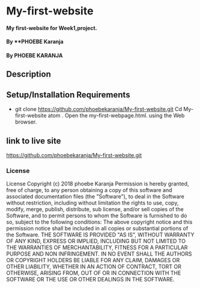 # My-first-website
#### My first-website for Week1,project.
#### By **PHOEBE Karanja
#### By PHOEBE KARANJA
## Description

## Setup/Installation Requirements
* git clone https://github.com/phoebekaranja/My-first-website.git
Cd My-first-website
atom .
Open the my-first-webpage.html. using the Web browser.

## link to live site
https://github.com/phoebekaranja/My-first-website.git

### License
License
 Copyright (c) 2018 phoebe Karanja
Permission is hereby granted, free of charge, to any person obtaining a copy of this software and associated documentation files (the "Software"), to deal in the Software without restriction, including without limitation the rights to use, copy, modify, merge, publish, distribute, sub license, and/or sell copies of the Software, and to permit persons to whom the Software is furnished to do so, subject to the following conditions:
The above copyright notice and this permission notice shall be included in all copies or substantial portions of the Software.
THE SOFTWARE IS PROVIDED "AS IS", WITHOUT WARRANTY OF ANY KIND, EXPRESS OR IMPLIED, INCLUDING BUT NOT LIMITED TO THE WARRANTIES OF MERCHANTABILITY, FITNESS FOR A PARTICULAR PURPOSE AND NON INFRINGEMENT. IN NO EVENT SHALL THE AUTHORS OR COPYRIGHT HOLDERS BE LIABLE FOR ANY CLAIM, DAMAGES OR OTHER LIABILITY, WHETHER IN AN ACTION OF CONTRACT, TORT OR OTHERWISE, ARISING FROM, OUT OF OR IN CONNECTION WITH THE SOFTWARE OR THE USE OR OTHER DEALINGS IN THE SOFTWARE.


